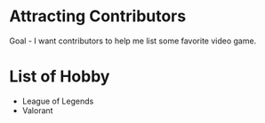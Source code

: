 # Attracting Contributors
Goal - I want contributors to help me list some favorite video game.
# List of Hobby
- League of Legends
- Valorant
